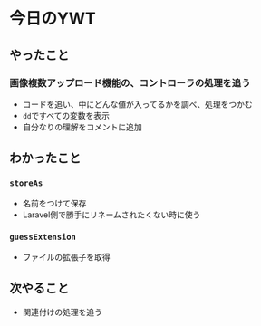 # 今日のYWT

## やったこと

### 画像複数アップロード機能の、コントローラの処理を追う

- コードを追い、中にどんな値が入ってるかを調べ、処理をつかむ
- `dd`ですべての変数を表示
- 自分なりの理解をコメントに追加

## わかったこと

### `storeAs`

- 名前をつけて保存
- Laravel側で勝手にリネームされたくない時に使う

### `guessExtension`

- ファイルの拡張子を取得

## 次やること

- 関連付けの処理を追う

